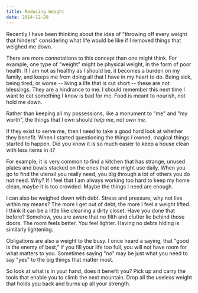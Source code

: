 ```yaml
---
title: Reducing Weight
date: 2014-12-28
---
```


Recently I have been thinking about the idea of "throwing off every weight that hinders" considering what life would be like if I removed things that weighed me down.

There are more connotations to this concept than one might think. For example, one type of "weight" might be physical weight, in the form of poor health. If I am not as healthy as I should be, it becomes a burden on my family, and keeps me from doing all that I have in my heart to do. Being sick, being tired, or worse -- living a life that is cut short -- these are not blessings. They are a hindrance to me. I should remember this next time I want to eat something I know is bad for me. Food is meant to nourish, not hold me down.

Rather than keeping all my possessions, like a monument to "me" and "my worth", the things that I own should *help me*, not *own me*.

If they exist to serve me, then I need to take a good hard look at whether they benefit. When I started questioning the things I owned, magical things started to happen. Did you know it is so much easier to keep a house clean with less items in it?

For example, it is very common to find a kitchen that has strange, unused plates and bowls stacked on the ones that one might use daily. When you go to find the utensil you really need, you dig through a lot of others you do not need. Why? If I feel that I am always working too hard to keep my home clean, maybe it is too crowded. Maybe the things I need are enough.

I can also be weighed down with debt. Stress and pressure, why not live within my means? The more I get out of debt, the more I feel a weight lifted. I think it can be a little like cleaning a dirty closet. Have you done that before? Somehow, you are aware that no filth and clutter lie behind those doors. The room feels better. You feel lighter. Having no debts hiding is similarly lightening.

Obligations are also a weight to the busy. I once heard a saying, that "good is the enemy of best," if you fill your life too full, you will not have room for what matters to you. Sometimes saying "no" may be just what you need to say "yes" to the big things that matter most.

So look at what is in your hand, does it benefit you? Pick up and carry the tools that enable you to climb the next mountain. Drop all the useless weight that holds you back and burns up all your strength.